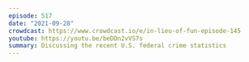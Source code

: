 ```yaml
---
episode: 517
date: "2021-09-28"
crowdcast: https://www.crowdcast.io/e/in-lieu-of-fun-episode-145
youtube: https://youtu.be/beDDn2vVS7s
summary: Discussing the recent U.S. federal crime statistics
---
```

